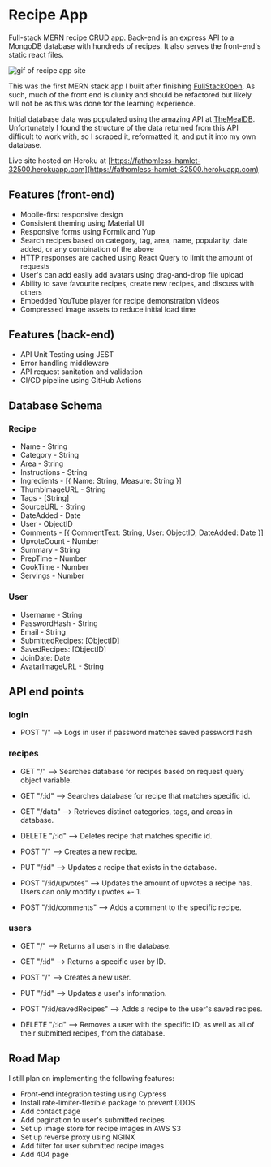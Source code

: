 # Recipe App

Full-stack MERN recipe CRUD app. Back-end is an express API to a MongoDB database with hundreds of recipes. It also serves the front-end's static react files. 

![gif of recipe app site](https://media.giphy.com/media/aTsBz1d7ZECSoMgqD1/giphy.gif)

This was the first MERN stack app I built after finishing [FullStackOpen](https://fullstackopen.com/en/). As such, much of the front end is clunky and should be refactored but likely will not be as this was done for the learning experience. 

Initial database data was populated using the amazing API at [TheMealDB](https://www.themealdb.com/). Unfortunately I found the structure of the data returned from this API difficult to work with, so I scraped it, reformatted it, and put it into my own database.

Live site hosted on Heroku at [https://fathomless-hamlet-32500.herokuapp.com](https://fathomless-hamlet-32500.herokuapp.com)

## Features (front-end)
- Mobile-first responsive design
- Consistent theming using Material UI
- Responsive forms using Formik and Yup
- Search recipes based on category, tag, area, name, popularity, date added, or any combination of the above
- HTTP responses are cached using React Query to limit the amount of requests
- User's can add easily add avatars using drag-and-drop file upload 
- Ability to save favourite recipes, create new recipes, and discuss with others
- Embedded YouTube player for recipe demonstration videos
- Compressed image assets to reduce initial load time


## Features (back-end)
- API Unit Testing using JEST
- Error handling middleware
- API request sanitation and validation
- CI/CD pipeline using GitHub Actions

## Database Schema

### Recipe
- Name - String
- Category - String
- Area - String
- Instructions - String
- Ingredients - [{ Name: String, Measure: String }]
- ThumbImageURL - String
- Tags - [String]
- SourceURL - String
- DateAdded - Date
- User - ObjectID
- Comments - [{ CommentText: String, User: ObjectID, DateAdded: Date }]
- UpvoteCount - Number
- Summary - String
- PrepTime - Number
- CookTime - Number
- Servings - Number

### User
- Username - String
- PasswordHash - String
- Email - String
- SubmittedRecipes: [ObjectID]
- SavedRecipes: [ObjectID]
- JoinDate: Date
- AvatarImageURL - String

## API end points

### login
- POST "/" --> 
Logs in user if password matches saved password hash

### recipes
- GET "/" -->
Searches database for recipes based on request query object variable.

- GET "/:id" -->
Searches database for recipe that matches specific id.

- GET "/data" -->
Retrieves distinct categories, tags, and areas in database.

- DELETE "/:id" -->
Deletes recipe that matches specific id.

- POST "/" -->
Creates a new recipe.

- PUT "/:id" --> 
Updates a recipe that exists in the database.

- POST "/:id/upvotes" --> 
Updates the amount of upvotes a recipe has. Users can only modify upvotes +- 1.

- POST "/:id/comments" -->
Adds a comment to the specific recipe.

### users

- GET "/" -->
Returns all users in the database.

- GET "/:id" -->
Returns a specific user by ID.

- POST "/" -->
Creates a new user.

- PUT "/:id" -->
Updates a user's information.

- POST "/:id/savedRecipes" -->
Adds a recipe to the user's saved recipes.

- DELETE "/:id" -->
Removes a user with the specific ID, as well as all of their submitted recipes, from the database.


## Road Map
I still plan on implementing the following features:

- Front-end integration testing using Cypress
- Install rate-limiter-flexible package to prevent DDOS
- Add contact page
- Add pagination to user's submitted recipes
- Set up image store for recipe images in AWS S3
- Set up reverse proxy using NGINX
- Add filter for user submitted recipe images
- Add 404 page
